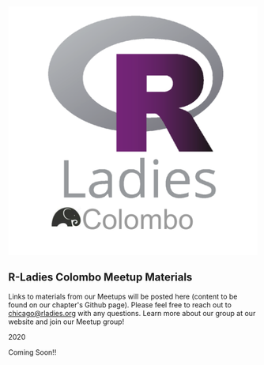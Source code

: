 ![R Ladies world map](Rladiescolombocopy.png)<!-- .element height="10%" width="10%" -->


## R-Ladies Colombo Meetup Materials

Links to materials from our Meetups will be posted here (content to be found on our chapter's Github page). Please feel free to reach out to chicago@rladies.org with any questions.
Learn more about our group at our website and join our Meetup group!

2020 

Coming Soon!!
